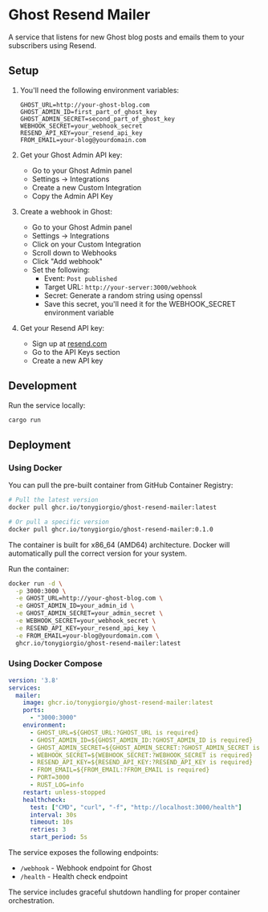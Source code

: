 # Ghost Resend Mailer

A service that listens for new Ghost blog posts and emails them to your subscribers using Resend.

## Setup

1. You'll need the following environment variables:
    ```env
    GHOST_URL=http://your-ghost-blog.com
    GHOST_ADMIN_ID=first_part_of_ghost_key
    GHOST_ADMIN_SECRET=second_part_of_ghost_key
    WEBHOOK_SECRET=your_webhook_secret
    RESEND_API_KEY=your_resend_api_key
    FROM_EMAIL=your-blog@yourdomain.com
    ```

2. Get your Ghost Admin API key:
   - Go to your Ghost Admin panel
   - Settings → Integrations
   - Create a new Custom Integration
   - Copy the Admin API Key

3. Create a webhook in Ghost:
   - Go to your Ghost Admin panel
   - Settings → Integrations
   - Click on your Custom Integration
   - Scroll down to Webhooks
   - Click "Add webhook"
   - Set the following:
     - Event: `Post published`
     - Target URL: `http://your-server:3000/webhook`
     - Secret: Generate a random string using openssl
     - Save this secret, you'll need it for the WEBHOOK_SECRET environment variable

4. Get your Resend API key:
   - Sign up at [resend.com](https://resend.com)
   - Go to the API Keys section
   - Create a new API key

## Development

Run the service locally:
```bash
cargo run
```

## Deployment

### Using Docker

You can pull the pre-built container from GitHub Container Registry:

```bash
# Pull the latest version
docker pull ghcr.io/tonygiorgio/ghost-resend-mailer:latest

# Or pull a specific version
docker pull ghcr.io/tonygiorgio/ghost-resend-mailer:0.1.0
```

The container is built for x86_64 (AMD64) architecture. Docker will automatically pull the correct version for your system.

Run the container:
```bash
docker run -d \
  -p 3000:3000 \
  -e GHOST_URL=http://your-ghost-blog.com \
  -e GHOST_ADMIN_ID=your_admin_id \
  -e GHOST_ADMIN_SECRET=your_admin_secret \
  -e WEBHOOK_SECRET=your_webhook_secret \
  -e RESEND_API_KEY=your_resend_api_key \
  -e FROM_EMAIL=your-blog@yourdomain.com \
  ghcr.io/tonygiorgio/ghost-resend-mailer:latest
```

### Using Docker Compose

```yaml
version: '3.8'
services:
  mailer:
    image: ghcr.io/tonygiorgio/ghost-resend-mailer:latest
    ports:
      - "3000:3000"
    environment:
      - GHOST_URL=${GHOST_URL:?GHOST_URL is required}
      - GHOST_ADMIN_ID=${GHOST_ADMIN_ID:?GHOST_ADMIN_ID is required}
      - GHOST_ADMIN_SECRET=${GHOST_ADMIN_SECRET:?GHOST_ADMIN_SECRET is required}
      - WEBHOOK_SECRET=${WEBHOOK_SECRET:?WEBHOOK_SECRET is required}
      - RESEND_API_KEY=${RESEND_API_KEY:?RESEND_API_KEY is required}
      - FROM_EMAIL=${FROM_EMAIL:?FROM_EMAIL is required}
      - PORT=3000
      - RUST_LOG=info
    restart: unless-stopped
    healthcheck:
      test: ["CMD", "curl", "-f", "http://localhost:3000/health"]
      interval: 30s
      timeout: 10s
      retries: 3
      start_period: 5s
```

The service exposes the following endpoints:
- `/webhook` - Webhook endpoint for Ghost
- `/health` - Health check endpoint

The service includes graceful shutdown handling for proper container orchestration.
